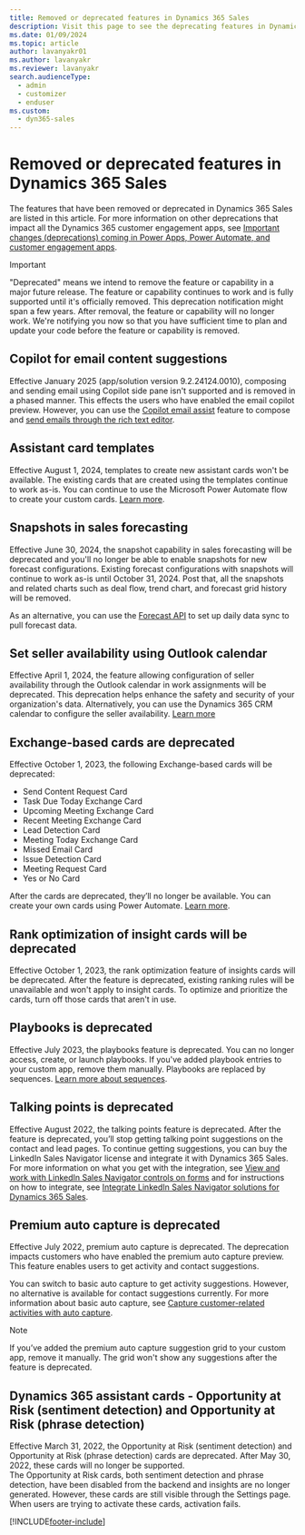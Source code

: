 ```yaml
---
title: Removed or deprecated features in Dynamics 365 Sales
description: Visit this page to see the deprecating features in Dynamics 365 Sales.
ms.date: 01/09/2024
ms.topic: article
author: lavanyakr01
ms.author: lavanyakr
ms.reviewer: lavanyakr
search.audienceType: 
  - admin
  - customizer
  - enduser
ms.custom: 
  - dyn365-sales
---
```

# Removed or deprecated features in Dynamics 365 Sales

The features that have been removed or deprecated in  Dynamics 365 Sales are listed in this article. For more information on other deprecations that impact all the Dynamics 365 customer engagement apps, see [Important changes (deprecations) coming in Power Apps, Power Automate, and customer engagement apps](/power-platform/important-changes-coming).

> [!IMPORTANT]
> "Deprecated" means we intend to remove the feature or capability in a major future release. The feature or capability continues to work and is fully supported until it's officially removed. This deprecation notification might span a few years. After removal, the feature or capability will no longer work. We're notifying you now so that you have sufficient time to plan and update your code before the feature or capability is removed.  

## Copilot for email content suggestions

Effective January 2025 (app/solution version 9.2.24124.0010), composing and sending email using Copilot side pane isn't supported and is removed in a phased manner. This effects the users who have enabled the email copilot preview. However, you can use the [Copilot email assist](enable-copilot-email-assist.md) feature to compose and [send emails through the rich text editor](/power-apps/maker/model-driven-apps/use-copilot-email-assist).  

## Assistant card templates

Effective August 1, 2024, templates to create new assistant cards won't be available. The existing cards that are created using the templates continue to work as-is. You can continue to use the Microsoft Power Automate flow to create your custom cards. [Learn more](create-insight-cards-flow.md).

<a name='snapshot-deprecation'></a>
## Snapshots in sales forecasting

Effective June 30, 2024, the snapshot capability in sales forecasting will be deprecated and you'll no longer be able to enable snapshots for new forecast configurations. Existing forecast configurations with snapshots will continue to work as-is until October 31, 2024. Post that, all the snapshots and related charts such as deal flow, trend chart, and forecast grid history will be removed.

As an alternative, you can use the [Forecast API](developer/reference/custom-actions/msdyn_ForecastApi.md) to set up daily data sync to pull forecast data.

## Set seller availability using Outlook calendar

Effective April 1, 2024, the feature allowing configuration of seller availability through the Outlook calendar in work assignments will be deprecated. This deprecation helps enhance the safety and security of your organization's data. Alternatively, you can use the Dynamics 365 CRM calendar to configure the seller availability. [Learn more](wa-manage-seller-availability.md)

## Exchange-based cards are deprecated

Effective October 1, 2023, the following Exchange-based cards will be deprecated:  
-	Send Content Request Card
-	Task Due Today Exchange Card
-	Upcoming Meeting Exchange Card 
-	Recent Meeting Exchange Card
-	Lead Detection Card
-	Meeting Today Exchange Card
-	Missed Email Card
-	Issue Detection Card
-	Meeting Request Card 
-	Yes or No Card

After the cards are deprecated, they’ll no longer be available. You can create your own cards using Power Automate. [Learn more](create-insight-cards-flow.md).

## Rank optimization of insight cards will be deprecated

Effective October 1, 2023, the rank optimization feature of insights cards will be deprecated. After the feature is deprecated, existing ranking rules will be unavailable and won't apply to insight cards. To optimize and prioritize the cards, turn off those cards that aren't in use.  

<a name='playbooks'></a>
## Playbooks is deprecated

Effective July 2023, the playbooks feature is deprecated. You can no longer access, create, or launch playbooks. If you've added playbook entries to your custom app, remove them manually. Playbooks are replaced by sequences. [Learn more about sequences](create-manage-sequences.md).  

<a name='talking-points'></a>
## Talking points is deprecated

Effective August 2022, the talking points feature is deprecated. After the feature is deprecated, you’ll stop getting talking point suggestions on the contact and lead pages. To continue getting suggestions, you can buy the LinkedIn Sales Navigator license and integrate it with Dynamics 365 Sales. For more information on what you get with the integration, see [View and work with LinkedIn Sales Navigator controls on forms](../linkedin/view-sales-navigator-forms.md) and for instructions on how to integrate, see [Integrate LinkedIn Sales Navigator solutions for Dynamics 365 Sales](../linkedin/integrate-sales-navigator.md). 

## Premium auto capture is deprecated

Effective July 2022, premium auto capture is deprecated. The deprecation impacts customers who have enabled the premium auto capture preview. This feature enables users to get activity and contact suggestions. 

You can switch to basic auto capture to get activity suggestions. However, no alternative is available for contact suggestions currently. For more information about basic auto capture, see [Capture customer-related activities with auto capture](auto-capture.md). 

> [!NOTE]
> If you’ve added the premium auto capture suggestion grid to your custom app, remove it manually. The grid won't show any suggestions after the feature is deprecated.  

## Dynamics 365 assistant cards - Opportunity at Risk (sentiment detection) and Opportunity at Risk (phrase detection)

Effective March 31, 2022, the Opportunity at Risk (sentiment detection) and Opportunity at Risk (phrase detection) cards are deprecated. After May 30, 2022, these cards will no longer be supported.     
The Opportunity at Risk cards, both sentiment detection and phrase detection, have been disabled from the backend and insights are no longer generated. However, these cards are still visible through the Settings page. When users are trying to activate these cards, activation fails.

[!INCLUDE[footer-include](../includes/footer-banner.md)]
